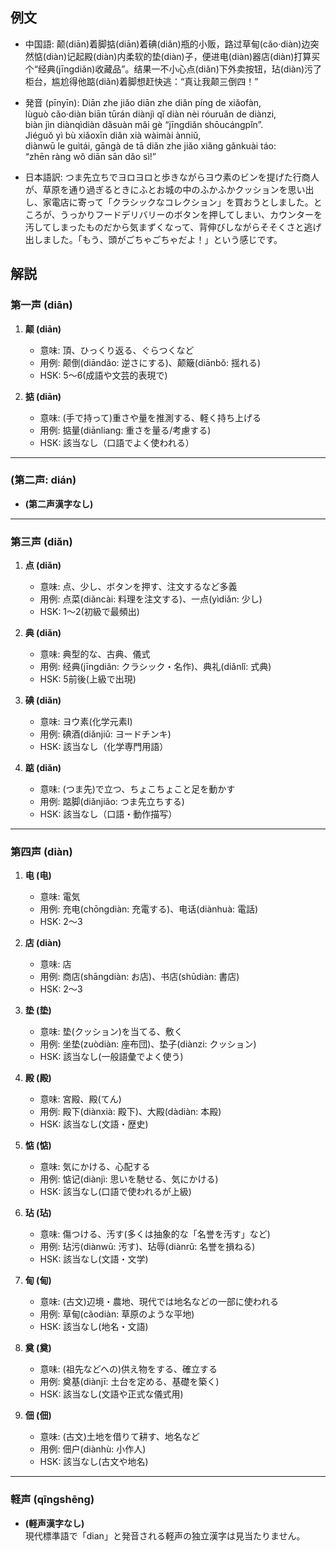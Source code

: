## 例文
* 中国語:
  颠(diān)着脚掂(diān)着碘(diǎn)瓶的小贩，路过草甸(cǎo‧diàn)边突然惦(diàn)记起殿(diàn)内柔软的垫(diàn)子，便进电(diàn)器店(diàn)打算买个“经典(jīngdiǎn)收藏品”。结果一不小心点(diǎn)下外卖按钮，玷(diàn)污了柜台，尴尬得他踮(diǎn)着脚想赶快逃：“真让我颠三倒四！”

* 発音 (pīnyīn):
  Diān zhe jiǎo diān zhe diǎn píng de xiǎofàn,  
  lùguò cǎo‧diàn biān tūrán diànjì qǐ diàn nèi róuruǎn de diànzi,  
  biàn jìn diànqìdiàn dǎsuàn mǎi gè “jīngdiǎn shōucángpǐn”.  
  Jiéguǒ yì bù xiǎoxīn diǎn xià wàimài ànniǔ,  
  diànwū le guìtái, gāngà de tā diǎn zhe jiǎo xiǎng gǎnkuài táo:  
  “zhēn ràng wǒ diān sān dǎo sì!”

* 日本語訳:
  つま先立ちでヨロヨロと歩きながらヨウ素のビンを提げた行商人が、草原を通り過ぎるときにふとお城の中のふかふかクッションを思い出し、家電店に寄って「クラシックなコレクション」を買おうとしました。ところが、うっかりフードデリバリーのボタンを押してしまい、カウンターを汚してしまったものだから気まずくなって、背伸びしながらそそくさと逃げ出しました。「もう、頭がごちゃごちゃだよ！」という感じです。

## 解説
### 第一声 (diān)

1. **颠 (diān)**  
   - 意味: 頂、ひっくり返る、ぐらつくなど  
   - 用例: 颠倒(diāndǎo: 逆さにする)、颠簸(diānbǒ: 揺れる)  
   - HSK: 5〜6(成語や文芸的表現で)

2. **掂 (diān)**  
   - 意味: (手で持って)重さや量を推測する、軽く持ち上げる  
   - 用例: 掂量(diānliang: 重さを量る/考慮する)  
   - HSK: 該当なし（口語でよく使われる）

---

### (第二声: dián)
- **(第二声漢字なし)**

---

### 第三声 (diǎn)

1. **点 (diǎn)**  
   - 意味: 点、少し、ボタンを押す、注文するなど多義  
   - 用例: 点菜(diǎncài: 料理を注文する)、一点(yìdiǎn: 少し)  
   - HSK: 1〜2(初級で最頻出)

2. **典 (diǎn)**  
   - 意味: 典型的な、古典、儀式  
   - 用例: 经典(jīngdiǎn: クラシック・名作)、典礼(diǎnlǐ: 式典)  
   - HSK: 5前後(上級で出現)

3. **碘 (diǎn)**  
   - 意味: ヨウ素(化学元素I)  
   - 用例: 碘酒(diǎnjiǔ: ヨードチンキ)  
   - HSK: 該当なし（化学専門用語）

4. **踮 (diǎn)**  
   - 意味: (つま先)で立つ、ちょこちょこと足を動かす  
   - 用例: 踮脚(diǎnjiǎo: つま先立ちする)  
   - HSK: 該当なし（口語・動作描写）

---

### 第四声 (diàn)

1. **电 (电)**  
   - 意味: 電気  
   - 用例: 充电(chōngdiàn: 充電する)、电话(diànhuà: 電話)  
   - HSK: 2〜3

2. **店 (diàn)**  
   - 意味: 店  
   - 用例: 商店(shāngdiàn: お店)、书店(shūdiàn: 書店)  
   - HSK: 2〜3

3. **垫 (垫)**  
   - 意味: 垫(クッション)を当てる、敷く  
   - 用例: 坐垫(zuòdiàn: 座布団)、垫子(diànzi: クッション)  
   - HSK: 該当なし(一般語彙でよく使う)

4. **殿 (殿)**  
   - 意味: 宮殿、殿(てん)  
   - 用例: 殿下(diànxià: 殿下)、大殿(dàdiàn: 本殿)  
   - HSK: 該当なし(文語・歴史)

5. **惦 (惦)**  
   - 意味: 気にかける、心配する  
   - 用例: 惦记(diànjì: 思いを馳せる、気にかける)  
   - HSK: 該当なし(口語で使われるが上級)

6. **玷 (玷)**  
   - 意味: 傷つける、汚す(多くは抽象的な「名誉を汚す」など)  
   - 用例: 玷污(diànwū: 汚す)、玷辱(diànrǔ: 名誉を損ねる)  
   - HSK: 該当なし(文語・文学)

7. **甸 (甸)**  
   - 意味: (古文)辺境・農地、現代では地名などの一部に使われる  
   - 用例: 草甸(cǎodiàn: 草原のような平地)  
   - HSK: 該当なし(地名・文語)

8. **奠 (奠)**  
   - 意味: (祖先などへの)供え物をする、確立する  
   - 用例: 奠基(diànjī: 土台を定める、基礎を築く)  
   - HSK: 該当なし(文語や正式な儀式用)

9. **佃 (佃)**  
   - 意味: (古文)土地を借りて耕す、地名など  
   - 用例: 佃户(diànhù: 小作人)  
   - HSK: 該当なし(古文や地名)

---

### 軽声 (qīngshēng)

- **(軽声漢字なし)**  
  現代標準語で「dian」と発音される軽声の独立漢字は見当たりません。

